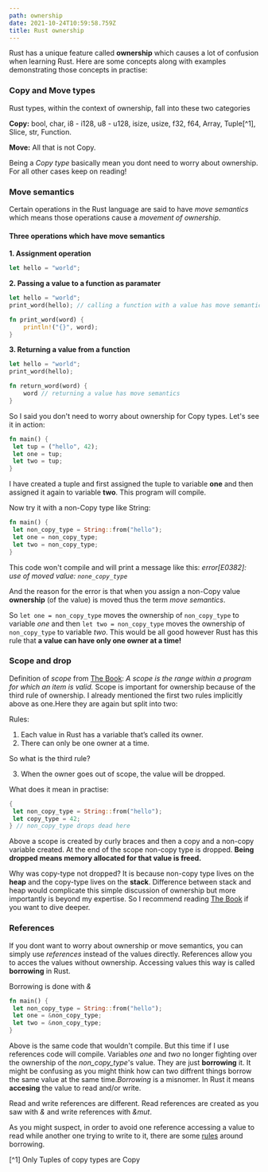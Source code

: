 ```yaml
---
path: ownership
date: 2021-10-24T10:59:58.759Z
title: Rust ownership
---
```


Rust has a unique feature called **ownership** which causes a lot of confusion when learning Rust. Here are some concepts along with examples demonstrating those concepts in practise:

### Copy and Move types

Rust types, within the context of ownership, fall into these two categories

**Copy:** bool, char, i8 - i128, u8 - u128, isize, usize, f32, f64, Array, Tuple[^1], Slice, str, Function.

**Move:** All that is not Copy.

Being a _Copy type_ basically mean you dont need to worry about ownership. For all other cases keep on reading!

### Move semantics

Certain operations in the Rust language are said to have _move semantics_ which means those operations cause a _movement of ownership_.

#### Three operations which have move semantics

**1. Assignment operation**

```rust
let hello = "world";
```

**2. Passing a value to a function as paramater**

```rust
let hello = "world";
print_word(hello); // calling a function with a value has move semantics

fn print_word(word) {
    println!("{}", word);
}
```

**3. Returning a value from a function**

```rust
let hello = "world";
print_word(hello);

fn return_word(word) {
    word // returning a value has move semantics
}
```

So I said you don't need to worry about ownership for Copy types. Let's see it in action:

```rust
fn main() {
 let tup = ("hello", 42);
 let one = tup;
 let two = tup;
}
```

I have created a tuple and first assigned the tuple to variable **one** and then assigned it again to variable **two**. This program will compile.

Now try it with a non-Copy type like String:

```rust
fn main() {
 let non_copy_type = String::from("hello");
 let one = non_copy_type;
 let two = non_copy_type;
}
```

This code won't compile and will print a message like this: _error[E0382]: use of moved value: `none_copy_type`_

And the reason for the error is that when you assign a non-Copy value **ownership** (of the value) is moved thus the term _move semantics_.

So `let one = non_copy_type` moves the ownership of `non_copy_type` to variable _one_ and then `let two = non_copy_type` moves the ownership of `non_copy_type` to variable _two_. This would be all good however Rust has this rule that **a value can have only one owner at a time!**

### Scope and drop

Definition of _scope_ from [The Book](https://doc.rust-lang.org/book/ch04-01-what-is-ownership.html#variable-scope): _A scope is the range within a program for which an item is valid._ Scope is important for ownership because of the third rule of ownership. I already mentioned the first two rules implicitly above as one.Here they are again but split into two:

Rules:

1. Each value in Rust has a variable that’s called its owner.
2. There can only be one owner at a time.

So what is the third rule?

3. When the owner goes out of scope, the value will be dropped.

What does it mean in practise:

```rust
{
 let non_copy_type = String::from("hello");
 let copy_type = 42;
} // non_copy_type drops dead here
```

Above a scope is created by curly braces and then a copy and a non-copy variable created. At the end of the scope non-copy type is dropped. **Being dropped means memory allocated for that value is freed.**

Why was copy-type not dropped? It is because non-copy type lives on the **heap** and the copy-type lives on the **stack**. Difference between stack and heap would complicate this simple discussion of ownership but more importantly is beyond my expertise. So I recommend reading [The Book](https://doc.rust-lang.org/book/ch04-01-what-is-ownership.html#the-stack-and-the-heap) if you want to dive deeper.

### References

If you dont want to worry about ownership or move semantics, you can simply use _references_ instead of the values directly. References allow you to acces the values without ownership. Accessing values this way is called **borrowing** in Rust.

Borrowing is done with _&_

```rust
fn main() {
 let non_copy_type = String::from("hello");
 let one = &non_copy_type;
 let two = &non_copy_type;
}
```

Above is the same code that wouldn't compile. But this time if I use references code will compile. Variables _one_ and _two_ no longer fighting over the ownership of the _non_copy_type_'s value. They are just **borrowing** it. It might be confusing as you might think how can two diffrent things borrow the same value at the same time._Borrowing_ is a misnomer. In Rust it means **accesing** the value to read and/or write.

Read and write references are different. Read references are created as you saw with _&_ and write references with _&mut_.

As you might suspect, in order to avoid one reference accessing a value to read while another one trying to write to it, there are some [rules](https://doc.rust-lang.org/book/ch04-02-references-and-borrowing.html#the-rules-of-references) around borrowing.

[^1] Only Tuples of copy types are Copy
